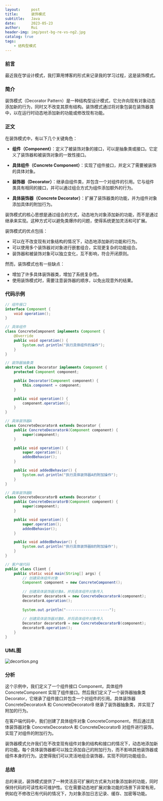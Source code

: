 ```yaml
---
layout:     post
title:      装饰模式
subtitle:   Java
date:       2023-05-23
author:     Rui
header-img: img/post-bg-re-vs-ng2.jpg
catalog: true
tags:
    - 结构型模式
---
```

### 前言
最近我在学设计模式，我打算用博客的形式来记录我的学习过程，这是装饰模式。
### 简介
装饰模式（Decorator Pattern）是一种结构型设计模式，它允许向现有对象动态添加新的行为，同时又不改变其原有结构。装饰模式通过将对象包装在装饰器类中，以在运行时动态地添加新的功能或修改现有功能。
### 正文

在装饰模式中，有以下几个关键角色：

- **组件（Component）**：定义了被装饰对象的接口，可以是抽象类或接口。它定义了装饰器和被装饰对象的一致性接口。

- **具体组件（Concrete Component）**：实现了组件接口，并定义了需要被装饰的具体对象。

- **装饰器（Decorator）**：继承自组件类，并包含一个对组件的引用。它与组件类具有相同的接口，并可以通过组合方式为组件添加额外的行为。

- **具体装饰器（Concrete Decorator）**：扩展了装饰器类的功能，并为组件对象添加具体的附加行为。

装饰模式的核心思想是通过组合的方式，动态地为对象添加新的功能，而不是通过继承来实现。这种方式可以避免类爆炸的问题，使得系统更加灵活和可扩展。

装饰模式的优点包括：

- 可以在不改变现有对象结构的情况下，动态地添加新的功能和行为。
- 可以使用多个装饰器对对象进行嵌套组合，实现更复杂的功能组合。
- 装饰器和被装饰对象可以独立变化，互不影响，符合开闭原则。

然而，装饰模式也有一些缺点：

- 增加了许多具体装饰器类，增加了系统复杂性。
- 使用装饰模式时，需要注意装饰器的顺序，以免出现意外的结果。



### 代码示例
```java
// 组件接口
interface Component {
    void operation();
}

// 具体组件
class ConcreteComponent implements Component {
    @Override
    public void operation() {
        System.out.println("执行具体组件的操作");
    }
}

// 装饰器抽象类
abstract class Decorator implements Component {
    protected Component component;

    public Decorator(Component component) {
        this.component = component;
    }

    public void operation() {
        component.operation();
    }
}

// 具体装饰器A
class ConcreteDecoratorA extends Decorator {
    public ConcreteDecoratorA(Component component) {
        super(component);
    }

    public void operation() {
        super.operation();
        addedBehavior();
    }

    public void addedBehavior() {
        System.out.println("执行具体装饰器A的附加操作");
    }
}

// 具体装饰器B
class ConcreteDecoratorB extends Decorator {
    public ConcreteDecoratorB(Component component) {
        super(component);
    }

    public void operation() {
        super.operation();
        addedBehavior();
    }

    public void addedBehavior() {
        System.out.println("执行具体装饰器B的附加操作");
    }
}

// 客户端代码
public class Client {
    public static void main(String[] args) {
        // 创建具体组件对象
        Component component = new ConcreteComponent();
        
        // 创建具体装饰器对象A，并将具体组件对象传入
        Decorator decoratorA = new ConcreteDecoratorA(component);
        decoratorA.operation();
        
        System.out.println("--------------------");
        
        // 创建具体装饰器对象B，并将具体组件对象传入
        Decorator decoratorB = new ConcreteDecoratorB(component);
        decoratorB.operation();
    }
}

```
### UML图
![decortion.png](https://i.postimg.cc/Gm2qJgTn/decortion.png)

### 分析
这个示例中，我们定义了一个组件接口 Component，具体组件 ConcreteComponent 实现了组件接口。然后我们定义了一个装饰器抽象类 Decorator，它继承了组件接口并包含一个对组件的引用。具体装饰器 ConcreteDecoratorA 和 ConcreteDecoratorB 继承了装饰器抽象类，并实现了附加的行为。

在客户端代码中，我们创建了具体组件对象 ConcreteComponent，然后通过具体装饰器对象 ConcreteDecoratorA 和 ConcreteDecoratorB 对组件进行装饰，实现了对组件的附加行为。

装饰器模式允许我们在不改变现有组件对象的结构和接口的情况下，动态地添加新的功能。每个具体装饰器都可以独立添加自己的附加行为，而不影响其他装饰器或组件本身的行为。这使得我们可以灵活地组合装饰器，实现不同的功能组合。
### 总结
总的来说，装饰模式提供了一种灵活且可扩展的方式来为对象添加新的功能，同时保持代码的可读性和可维护性。它在需要动态地扩展对象功能的场景下非常有用，例如在不修改已有代码的情况下，为对象添加日志记录、缓存、加密等功能。
